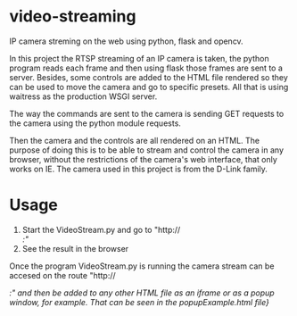 # video-streaming
IP camera streming on the web using python, flask and opencv.

In this project the RTSP streaming of an IP camera is taken, the python program reads each frame and then using flask those frames are sent to a server. Besides, some controls are added to the HTML file rendered so they can be used to move the camera and go to specific presets. All that is using waitress as the production WSGI server.

The way the commands are sent to the camera is sending GET requests to the camera using the python module requests.

Then the camera and the controls are all rendered on an HTML. The purpose of doing this is to be able to stream and control the camera in any browser, without the restrictions of the camera's web interface, that only works on IE. The camera used in this project is from the D-Link family.

# Usage
  1. Start the VideoStream.py and go to "http://<address>:<port>"
  2. See the result in the browser

Once the program VideoStream.py is running the camera stream can be accesed on the route "http://<address>:<port>" and then be added to any other HTML file as an iframe or as a popup window, for example. That can be seen in the popupExample.html file}


